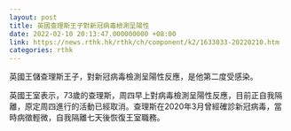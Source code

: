 ```yaml
---
layout: post
title: 英國查理斯王子對新冠病毒檢測呈陽性
date: 2022-02-10 20:13:47.000000000 +08:00
link: https://news.rthk.hk/rthk/ch/component/k2/1633033-20220210.htm
categories: rthk
---
```


英國王儲查理斯王子，對新冠病毒檢測呈陽性反應，是他第二度受感染。

英國王室表示，73歲的查理斯，周四早上對病毒檢測呈陽性反應，目前正自我隔離，原定周四進行的活動已經取消。查理斯在2020年3月曾經確診新冠病毒，當時病徵輕微，自我隔離七天後恢復王室職務。
